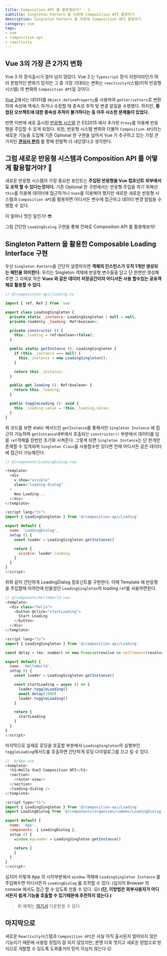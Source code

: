 ```yaml
---
title: Composition API 를 활용해보자! - 1
subtitle: Singleton Pattern 을 이용해 Composition API 활용하기
description: Singleton Pattern 을 이용해 Composition API 활용하기
category: vue
tags:
- vue
- composition api
- reactivity
---
```


## Vue 3의 가장 큰 2가지 변화

Vue 3 의 정식출시가 얼마 남지 않았다. Vue 3 는 `Typescript` 정식 지원이라던가 여러 문법적인 변화가 있지만 그 중 가장 기대되는 변화는 `reactivity`시스템(이하 반응형 시스템) 의 변화와 `Composition API`일 것이다.

[Vue 2](https://kr.vuejs.org/v2/guide/reactivity.html)에서는 데이터를 `Object.defineProperty`를 사용하여 `getter/setters`로 변환하여 속성에 액세스 하거나 수정할 때 종속성 추적 및 변경 알림을 수행했다. 하지만, **중첩된 오브젝트에 대한 종속성 추적이 불가하다는 등 아주 사소한 문제들이 있었다.**

반면 이번에 새로 출시된 [반응형 시스템](https://v3.vuejs.org/guide/reactivity.html) 은 ES2015 에서 추가된 `Proxy`를 이용해 반응형을 주입할 수 있게 되었다. 또한, 반응형 시스템 변화와 더불어 `Composition API`라는 새로운 기능을 도입해 기존 Optional 한 구현을 넘어서 Vue 가 추구하고 있는 가장 큰 가치인 [**관심사 분리**](https://ko.wikipedia.org/wiki/%EA%B4%80%EC%8B%AC%EC%82%AC_%EB%B6%84%EB%A6%AC) 를 향해 한발짝 더 내딛였다고 생각한다.

## 그럼 새로운 반응형 시스템과 Composition API 를 어떻게 활용할거야? 🤔

새로운 반응형 시스템의 가장 중요한 포인트는 **주입된 반응형을 Vue 컴포넌트 외부에서도 조작 할 수 있다는것이다.** 기존 Optional 한 구현에서는 반응형 주입을 하기 위해선 `this`를 이용해 데이터에 접근하거나 `Vuex`를 이용해야 했지만 새로운 새로운 반응형 시스템과 `Composition API`를 활용하면 어디서든 변수에 접근하고 데이터 변경 알림을 수행할 수 있다.

이 얼마나 멋진 일인가! 😎

그럼 간단한 `LoadingDialog` 구현을 통해 진짜로 Composition API 를 활용해보자!

## Singleton Pattern 을 활용한 Composable Loading Interface 구현

우선 `Singleton Pattern`을 간단히 설명하자면 **객체의 인스턴스가 오직 1개만 생성되는 패턴을 의미한다.** 우리는 Singleton 객체에 반응형 변수들을 담고 단 한번만 생성해주면 그 자체로 작은 **Vuex 와 같은 데이터 저장공간이자 어디서든 사용 할수있는 공유객체로 활용할 수 있다.**

```js
// @/composition-api/loading.ts

import { ref, Ref } from 'vue'

export class LoadingSingleton {
  private static _instance: LoadingSingleton | null = null;
  private readonly _loading: Ref<boolean>;

  private constructor () {
    this._loading = ref<boolean>(false);
  }

  public static getInstance (): LoadingSingleton {
    if (this._instance === null) {
      this._instance = new LoadingSingleton();
    }

    return this._instance;
  }

  public get loading (): Ref<boolean> {
    return this._loading;
  }

  public toggleLoading (): void {
    this._loading.value = !this._loading.value;
  }
}
```

위 코드를 보면 static 메서드인 `getInstance`를 통해서만 `Singleton Instance` 에 접근이 가능하며 `getInstance`내부에서 호출되는 `constructor()` 부분에서 데이터를 담을 `ref`객체를 한번만 초기화 시켜준다. 그렇게 되면 `Singleton Instance`는 단 한개만 존재할 수 있게되며 `Singleton Class`를 사용할수만 있다면 언제 어디서든 같은 데이터에 접근이 가능해진다.

```js
// @/component/LoadingDialog.vue

<template>
  <div
    v-show="visible"
    class="loading-dialog"
  >
    Now Loading...
  </div>
</template>

<script lang="ts">
import { LoadingSingleton } from '@/composition-api/Loading'

export default {
  name: 'LoadingDialog',
  setup () {
    const loader = LoadingSingleton.getInstance()

    return {
      visible: loader.loading
    }
  }
}
</script>
```
위와 같이 간단하게 LoadingDialog 컴포넌트를 구현한다. 이때 Template 에 반응형을 주입할때 아까전에 만들었던 `LoadingSingleton`의 loading `ref`를 사용하면된다.

```js
// @/component/HelloWorld.vue
<template>
  <div class="hello">
    <button @click="startLoading">
      Start Loading
    </button>
  </div>
</template>

<script lang="ts">
import { LoadingSingleton } from '@/composition-api/Loading'

const delay = (ms: number) => new Promise(resolve => setTimeout(resolve, ms))

export default {
  name: 'HelloWorld',
  setup () {
    const loader = LoadingSingleton.getInstance()

    const startLoading = async () => {
      loader.toggleLoading()
      await delay(1000)
      loader.toggleLoading()
    }

    return {
      startLoading
    }
  }
}
</script>
```

마지막으로 실제로 로딩을 호출할 부분에서 `LoadingSingleton`의 실행부인 `toggleLoading`메서드를 호출하면 간단하게 로딩 다이얼로그를 끄고 킬 수 있다.

```js
//  @/App.vue
<template>
  <h1>Hello Vue3 Composition API</h1>
  <section>
    <router-view/>
  </section>
  <loading-dialog />
</template>

<script type="ts">
import { LoadingSingleton } from '@/composition-api/Loading'
import LoadingDialog from '@/components/organisms/common/LoadingDialog.vue'

export default {
  name: 'App',
  components: { LoadingDialog },
  setup () {
    window.myLoader = LoadingSingleton.getInstance()

    return {
    }
  }
}
</script>
```

심지어 이렇게 App 의 시작부분에서 `window` 객체에 `LoadingSingleton Instance` 를 주입해두면 어디서든지 `LoadingDialog` 를 조작할 수 있다. (심지어 Browser 의 console 에서도 접근 할 수 있도록 만들 수 있다. 😮) **(단, 이방법은 외부사용자가 어디서든지 쉽게 기능을 호출할 수 있기때문에 추천하지 않는다.)**

>위 예제는 [여기서](https://github.com/eggplantiny/vue3-composition-api-examples) 다운받을 수 있다. 

## 마지막으로

새로운 `Reactivity`시스템과 `Composition API`은 사실 아직 출시된지 얼마되지 않은 기능이기 때문에 사용법 정립이 잘 되지 않았지만, 분명 더욱 멋지고 새로운 방법으로 방식으로 개발할 수 있도록 도와줄거라 믿어 의심치 않는다 😉


